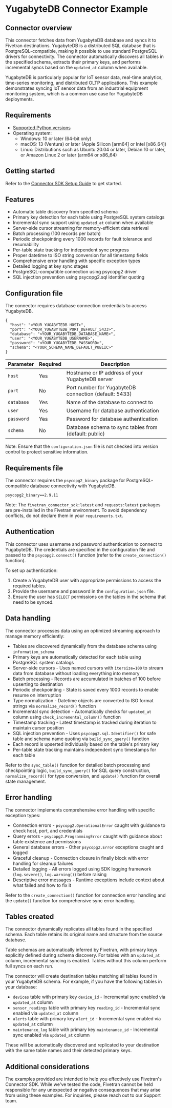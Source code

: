 # YugabyteDB Connector Example

## Connector overview
This connector fetches data from YugabyteDB database and syncs it to Fivetran destinations. YugabyteDB is a distributed SQL database that is PostgreSQL-compatible, making it possible to use standard PostgreSQL drivers for connectivity. The connector automatically discovers all tables in the specified schema, extracts their primary keys, and performs incremental syncs based on the `updated_at` column when available.

YugabyteDB is particularly popular for IoT sensor data, real-time analytics, time-series monitoring, and distributed OLTP applications. This example demonstrates syncing IoT sensor data from an industrial equipment monitoring system, which is a common use case for YugabyteDB deployments.

## Requirements
- [Supported Python versions](https://github.com/fivetran/fivetran_connector_sdk/blob/main/README.md#requirements)
- Operating system:
  - Windows: 10 or later (64-bit only)
  - macOS: 13 (Ventura) or later (Apple Silicon [arm64] or Intel [x86_64])
  - Linux: Distributions such as Ubuntu 20.04 or later, Debian 10 or later, or Amazon Linux 2 or later (arm64 or x86_64)

## Getting started
Refer to the [Connector SDK Setup Guide](https://fivetran.com/docs/connectors/connector-sdk/setup-guide) to get started.

## Features
- Automatic table discovery from specified schema
- Primary key detection for each table using PostgreSQL system catalogs
- Incremental sync support using `updated_at` column when available
- Server-side cursor streaming for memory-efficient data retrieval
- Batch processing (100 records per batch)
- Periodic checkpointing every 1000 records for fault tolerance and resumability
- Per-table state tracking for independent sync progress
- Proper datetime to ISO string conversion for all timestamp fields
- Comprehensive error handling with specific exception types
- Detailed logging at key sync stages
- PostgreSQL-compatible connection using psycopg2 driver
- SQL injection prevention using psycopg2.sql identifier quoting

## Configuration file
The connector requires database connection credentials to access YugabyteDB.

```
{
  "host": "<YOUR_YUGABYTEDB_HOST>",
  "port": "<YOUR_YUGABYTEDB_PORT_DEFAULT_5433>",
  "database": "<YOUR_YUGABYTEDB_DATABASE_NAME>",
  "user": "<YOUR_YUGABYTEDB_USERNAME>",
  "password": "<YOUR_YUGABYTEDB_PASSWORD>",
  "schema": "<YOUR_SCHEMA_NAME_DEFAULT_PUBLIC>"
}
```

| Parameter | Required | Description |
|-----------|----------|-------------|
| `host` | Yes | Hostname or IP address of your YugabyteDB server |
| `port` | No | Port number for YugabyteDB connection (default: 5433) |
| `database` | Yes | Name of the database to connect to |
| `user` | Yes | Username for database authentication |
| `password` | Yes | Password for database authentication |
| `schema` | No | Database schema to sync tables from (default: public) |

Note: Ensure that the `configuration.json` file is not checked into version control to protect sensitive information.

## Requirements file
The connector requires the `psycopg2_binary` package for PostgreSQL-compatible database connectivity with YugabyteDB.

```
psycopg2_binary==2.9.11
```

Note: The `fivetran_connector_sdk:latest` and `requests:latest` packages are pre-installed in the Fivetran environment. To avoid dependency conflicts, do not declare them in your `requirements.txt`.

## Authentication
This connector uses username and password authentication to connect to YugabyteDB. The credentials are specified in the configuration file and passed to the `psycopg2.connect()` function (refer to the `create_connection()` function).

To set up authentication:

1. Create a YugabyteDB user with appropriate permissions to access the required tables.
2. Provide the username and password in the `configuration.json` file.
3. Ensure the user has `SELECT` permissions on the tables in the schema that need to be synced.

## Data handling
The connector processes data using an optimized streaming approach to manage memory efficiently:
- Tables are discovered dynamically from the database schema using `information_schema`
- Primary keys are automatically detected for each table using PostgreSQL system catalogs
- Server-side cursors - Uses named cursors with `itersize=100` to stream data from database without loading everything into memory
- Batch processing - Records are accumulated in batches of 100 before upserting to destination
- Periodic checkpointing - State is saved every 1000 records to enable resume on interruption
- Type normalization - Datetime objects are converted to ISO format strings via `normalize_record()` function
- Incremental sync detection - Automatically checks for `updated_at` column using `check_incremental_column()` function
- Timestamp tracking - Latest timestamp is tracked during iteration to maintain cursor position
- SQL injection prevention - Uses `psycopg2.sql.Identifier()` for safe table and schema name quoting via `build_sync_query()` function
- Each record is upserted individually based on the table's primary key
- Per-table state tracking maintains independent sync timestamps for each table

Refer to the `sync_table()` function for detailed batch processing and checkpointing logic, `build_sync_query()` for SQL query construction, `normalize_record()` for type conversion, and `update()` function for overall state management.

## Error handling
The connector implements comprehensive error handling with specific exception types:
- Connection errors - `psycopg2.OperationalError` caught with guidance to check host, port, and credentials
- Query errors - `psycopg2.ProgrammingError` caught with guidance about table existence and permissions
- General database errors - Other `psycopg2.Error` exceptions caught and logged
- Graceful cleanup - Connection closure in finally block with error handling for cleanup failures
- Detailed logging - All errors logged using SDK logging framework (`log.severe()`, `log.warning()`) before raising
- Descriptive error messages - Runtime exceptions include context about what failed and how to fix it

Refer to the `create_connection()` function for connection error handling and the `update()` function for comprehensive sync error handling.

## Tables created
The connector dynamically replicates all tables found in the specified schema. Each table retains its original name and structure from the source database.

Table schemas are automatically inferred by Fivetran, with primary keys explicitly defined during schema discovery. For tables with an `updated_at` column, incremental syncing is enabled. Tables without this column perform full syncs on each run.

The connector will create destination tables matching all tables found in your YugabyteDB schema. For example, if you have the following tables in your database:

- `devices` table with primary key `device_id` - Incremental sync enabled via `updated_at` column
- `sensor_readings` table with primary key `reading_id` - Incremental sync enabled via `updated_at` column
- `alerts` table with primary key `alert_id` - Incremental sync enabled via `updated_at` column
- `maintenance_log` table with primary key `maintenance_id` - Incremental sync enabled via `updated_at` column

These will be automatically discovered and replicated to your destination with the same table names and their detected primary keys.

## Additional considerations
The examples provided are intended to help you effectively use Fivetran's Connector SDK. While we've tested the code, Fivetran cannot be held responsible for any unexpected or negative consequences that may arise from using these examples. For inquiries, please reach out to our Support team.
